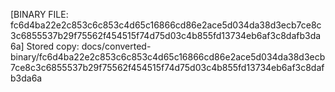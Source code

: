[BINARY FILE: fc6d4ba22e2c853c6c853c4d65c16866cd86e2ace5d034da38d3ecb7ce8c3c6855537b29f75562f454515f74d75d03c4b855fd13734eb6af3c8dafb3da6a]
Stored copy: docs/converted-binary/fc6d4ba22e2c853c6c853c4d65c16866cd86e2ace5d034da38d3ecb7ce8c3c6855537b29f75562f454515f74d75d03c4b855fd13734eb6af3c8dafb3da6a
